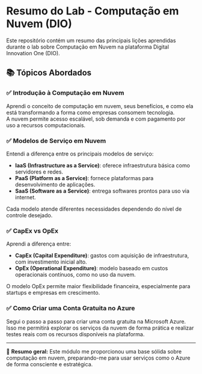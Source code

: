 # Resumo do Lab - Computação em Nuvem (DIO)

Este repositório contém um resumo das principais lições aprendidas durante o lab sobre Computação em Nuvem na plataforma Digital Innovation One (DIO).

## 📚 Tópicos Abordados

### ✅ Introdução à Computação em Nuvem  
Aprendi o conceito de computação em nuvem, seus benefícios, e como ela está transformando a forma como empresas consomem tecnologia.  
A nuvem permite acesso escalável, sob demanda e com pagamento por uso a recursos computacionais.

### ✅ Modelos de Serviço em Nuvem  
Entendi a diferença entre os principais modelos de serviço:
- **IaaS (Infrastructure as a Service)**: oferece infraestrutura básica como servidores e redes.
- **PaaS (Platform as a Service)**: fornece plataformas para desenvolvimento de aplicações.
- **SaaS (Software as a Service)**: entrega softwares prontos para uso via internet.

Cada modelo atende diferentes necessidades dependendo do nível de controle desejado.

### ✅ CapEx vs OpEx  
Aprendi a diferença entre:
- **CapEx (Capital Expenditure)**: gastos com aquisição de infraestrutura, com investimento inicial alto.
- **OpEx (Operational Expenditure)**: modelo baseado em custos operacionais contínuos, como no uso da nuvem.

O modelo OpEx permite maior flexibilidade financeira, especialmente para startups e empresas em crescimento.

### ✅ Como Criar uma Conta Gratuita no Azure  
Segui o passo a passo para criar uma conta gratuita na Microsoft Azure.  
Isso me permitirá explorar os serviços da nuvem de forma prática e realizar testes reais com os recursos disponíveis na plataforma.

---

🚀 **Resumo geral:** Este módulo me proporcionou uma base sólida sobre computação em nuvem, preparando-me para usar serviços como o Azure de forma consciente e estratégica.

